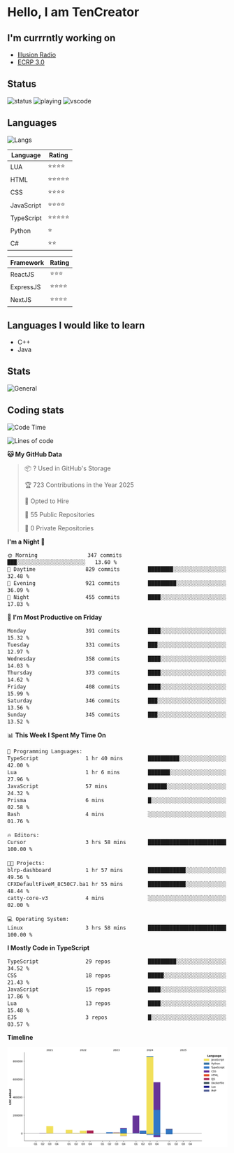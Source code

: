# Hello, I am TenCreator

## I'm currrntly working on
- [Illusion Radio](https://illusionradio.co.uk/)
- [ECRP 3.0](http://github.com/Emerald-Coast-Roleplay/)

## Status
![status](https://api.statusbadges.me/badge/status/518334475038359555?simple=true&style=for-the-badge)
![playing](https://api.statusbadges.me/badge/playing/518334475038359555?style=for-the-badge)
![vscode](https://api.statusbadges.me/badge/vscode/518334475038359555?style=for-the-badge)

## Languages
![Langs](https://github-readme-stats.vercel.app/api/top-langs/?username=tencreator&layout=compact&theme=radical)


|Language|Rating|
|--------|------|
|LUA|⭐️⭐️⭐️⭐️|
|HTML|⭐️⭐️⭐️⭐️⭐️|
|CSS|⭐️⭐️⭐️⭐️|
|JavaScript|⭐️⭐️⭐️⭐️|
|TypeScript|⭐️⭐️⭐️⭐️⭐️|
|Python|⭐️|
|C#|⭐️⭐️ |

|Framework|Rating|
|--------|------|
|ReactJS|⭐️⭐️⭐|
|ExpressJS|⭐️⭐️⭐️⭐️|
|NextJS|⭐️⭐️⭐⭐️|

## Languages I would like to learn
- C++
- Java

## Stats
![General](https://github-readme-stats.vercel.app/api?username=tencreator&show_icons=true&theme=radical)

## Coding stats

<!--START_SECTION:waka-->
![Code Time](http://img.shields.io/badge/Code%20Time-474%20hrs%202%20mins-blue)

![Lines of code](https://img.shields.io/badge/From%20Hello%20World%20I%27ve%20Written-2.0%20million%20lines%20of%20code-blue)

**🐱 My GitHub Data** 

> 📦 ? Used in GitHub's Storage 
 > 
> 🏆 723 Contributions in the Year 2025
 > 
> 💼 Opted to Hire
 > 
> 📜 55 Public Repositories 
 > 
> 🔑 0 Private Repositories 
 > 
**I'm a Night 🦉** 

```text
🌞 Morning                347 commits         ███░░░░░░░░░░░░░░░░░░░░░░   13.60 % 
🌆 Daytime                829 commits         ████████░░░░░░░░░░░░░░░░░   32.48 % 
🌃 Evening                921 commits         █████████░░░░░░░░░░░░░░░░   36.09 % 
🌙 Night                  455 commits         ████░░░░░░░░░░░░░░░░░░░░░   17.83 % 
```
📅 **I'm Most Productive on Friday** 

```text
Monday                   391 commits         ████░░░░░░░░░░░░░░░░░░░░░   15.32 % 
Tuesday                  331 commits         ███░░░░░░░░░░░░░░░░░░░░░░   12.97 % 
Wednesday                358 commits         ████░░░░░░░░░░░░░░░░░░░░░   14.03 % 
Thursday                 373 commits         ████░░░░░░░░░░░░░░░░░░░░░   14.62 % 
Friday                   408 commits         ████░░░░░░░░░░░░░░░░░░░░░   15.99 % 
Saturday                 346 commits         ███░░░░░░░░░░░░░░░░░░░░░░   13.56 % 
Sunday                   345 commits         ███░░░░░░░░░░░░░░░░░░░░░░   13.52 % 
```


📊 **This Week I Spent My Time On** 

```text
💬 Programming Languages: 
TypeScript               1 hr 40 mins        ██████████░░░░░░░░░░░░░░░   42.00 % 
Lua                      1 hr 6 mins         ███████░░░░░░░░░░░░░░░░░░   27.96 % 
JavaScript               57 mins             ██████░░░░░░░░░░░░░░░░░░░   24.32 % 
Prisma                   6 mins              █░░░░░░░░░░░░░░░░░░░░░░░░   02.58 % 
Bash                     4 mins              ░░░░░░░░░░░░░░░░░░░░░░░░░   01.76 % 

🔥 Editors: 
Cursor                   3 hrs 58 mins       █████████████████████████   100.00 % 

🐱‍💻 Projects: 
blrp-dashboard           1 hr 57 mins        ████████████░░░░░░░░░░░░░   49.56 % 
CFXDefaultFiveM_8C50C7.ba1 hr 55 mins        ████████████░░░░░░░░░░░░░   48.44 % 
catty-core-v3            4 mins              ░░░░░░░░░░░░░░░░░░░░░░░░░   02.00 % 

💻 Operating System: 
Linux                    3 hrs 58 mins       █████████████████████████   100.00 % 
```

**I Mostly Code in TypeScript** 

```text
TypeScript               29 repos            █████████░░░░░░░░░░░░░░░░   34.52 % 
CSS                      18 repos            █████░░░░░░░░░░░░░░░░░░░░   21.43 % 
JavaScript               15 repos            ████░░░░░░░░░░░░░░░░░░░░░   17.86 % 
Lua                      13 repos            ████░░░░░░░░░░░░░░░░░░░░░   15.48 % 
EJS                      3 repos             █░░░░░░░░░░░░░░░░░░░░░░░░   03.57 % 
```



**Timeline**

![Lines of Code chart](https://raw.githubusercontent.com/tencreator/tencreator/main/assets/bar_graph.png)


<!--END_SECTION:waka-->
